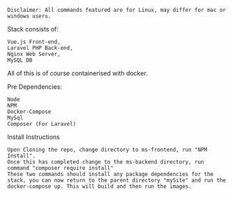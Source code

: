 ```
Disclaimer: All commands featured are for Linux, may differ for mac or windows users.
```

Stack consists of:
```
Vue.js Front-end,
Laravel PHP Back-end,
Nginx Web Server,
MySQL DB
```
All of this is of course containerised with docker.

Pre Dependencies:
```
Node
NPM
Docker-Compose
MySql
Composer (For Laravel)
```

Install Instructions
```
Upon Cloning the repo, change directory to ms-frontend, run "NPM Install".
Once this has completed change to the ms-backend directory, run command "composer require install"
These two commands should install any package dependencies for the stack, you can now return to the parent directory "mySite" and run the docker-compose up. This will build and then run the images.
```